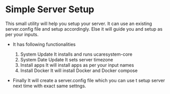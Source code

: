 # Simple Server Setup
This small utility will help you setup your server. It can use an existing server.config file and setup accordingly. Else it will guide you and setup as per your inputs.
  - It has following functionalities
      1. System Update
            It installs and runs ucaresystem-core 
      2. System Date Update
            It sets server timezone
      3. Install apps
            It will install apps as per your input names
      4. Install Docker
            It will install Docker and Docker compose

  - Finally It will create a server.config file which you can use t setup server next time with exact same settngs.